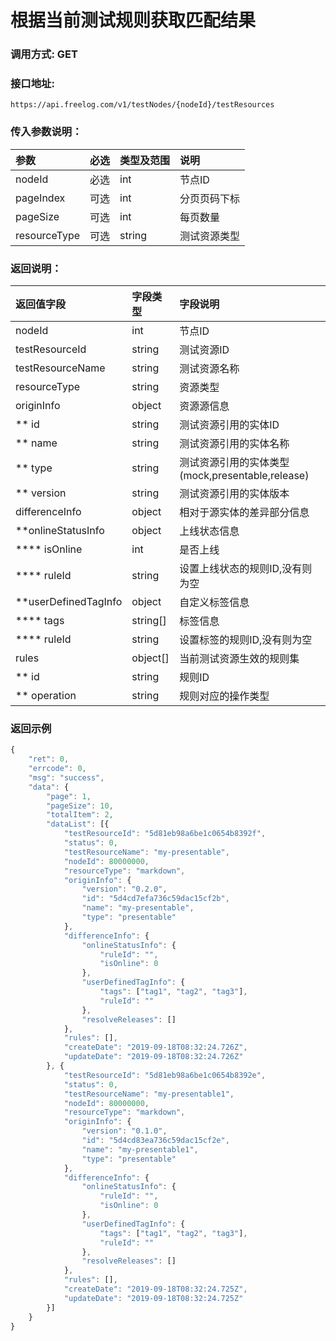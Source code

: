 # 根据当前测试规则获取匹配结果

### 调用方式: GET

### 接口地址:

```
https://api.freelog.com/v1/testNodes/{nodeId}/testResources
```

### 传入参数说明：

| 参数 | 必选 | 类型及范围 | 说明 |
| :--- | :--- | :--- | :--- |
| nodeId | 必选 | int | 节点ID |
| pageIndex | 可选 | int | 分页页码下标 |
| pageSize | 可选 | int | 每页数量 |
| resourceType | 可选 | string | 测试资源类型 |


### 返回说明：

| 返回值字段 | 字段类型 | 字段说明 |
| :--- | :--- | :--- |
| nodeId | int| 节点ID |
| testResourceId | string | 测试资源ID |
| testResourceName | string | 测试资源名称 |
| resourceType | string | 资源类型 |
| originInfo | object | 资源源信息 |
| ** id | string | 测试资源引用的实体ID |
| ** name | string | 测试资源引用的实体名称 |
| ** type | string | 测试资源引用的实体类型 (mock,presentable,release) |
| ** version | string |测试资源引用的实体版本 |
| differenceInfo | object | 相对于源实体的差异部分信息 |
| **onlineStatusInfo | object | 上线状态信息 |
| **** isOnline | int | 是否上线 |
| **** ruleId | string | 设置上线状态的规则ID,没有则为空 |
| **userDefinedTagInfo | object | 自定义标签信息 |
| **** tags | string[] | 标签信息 |
| **** ruleId | string | 设置标签的规则ID,没有则为空 |
| rules | object[] | 当前测试资源生效的规则集 |
| ** id | string | 规则ID |
| ** operation | string | 规则对应的操作类型 |

### 返回示例

```js
{
	"ret": 0,
	"errcode": 0,
	"msg": "success",
	"data": {
		"page": 1,
		"pageSize": 10,
		"totalItem": 2,
		"dataList": [{
			"testResourceId": "5d81eb98a6be1c0654b8392f",
			"status": 0,
			"testResourceName": "my-presentable",
			"nodeId": 80000000,
			"resourceType": "markdown",
			"originInfo": {
				"version": "0.2.0",
				"id": "5d4cd7efa736c59dac15cf2b",
				"name": "my-presentable",
				"type": "presentable"
			},
			"differenceInfo": {
				"onlineStatusInfo": {
					"ruleId": "",
					"isOnline": 0
				},
				"userDefinedTagInfo": {
					"tags": ["tag1", "tag2", "tag3"],
					"ruleId": ""
				},
				"resolveReleases": []
			},
			"rules": [],
			"createDate": "2019-09-18T08:32:24.726Z",
			"updateDate": "2019-09-18T08:32:24.726Z"
		}, {
			"testResourceId": "5d81eb98a6be1c0654b8392e",
			"status": 0,
			"testResourceName": "my-presentable1",
			"nodeId": 80000000,
			"resourceType": "markdown",
			"originInfo": {
				"version": "0.1.0",
				"id": "5d4cd83ea736c59dac15cf2e",
				"name": "my-presentable1",
				"type": "presentable"
			},
			"differenceInfo": {
				"onlineStatusInfo": {
					"ruleId": "",
					"isOnline": 0
				},
				"userDefinedTagInfo": {
					"tags": ["tag1", "tag2", "tag3"],
					"ruleId": ""
				},
				"resolveReleases": []
			},
			"rules": [],
			"createDate": "2019-09-18T08:32:24.725Z",
			"updateDate": "2019-09-18T08:32:24.725Z"
		}]
	}
}
```
